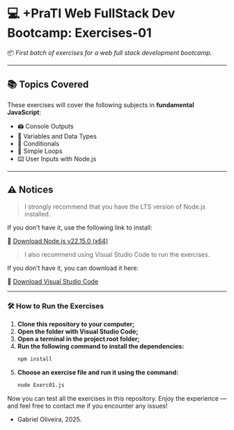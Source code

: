 # 💻 +PraTI Web FullStack Dev Bootcamp: Exercises-01

📦 *First batch of exercises for a web full stack development bootcamp.*

---

## 📚 Topics Covered

These exercises will cover the following subjects in **fundamental JavaScript**:

- 🖨️ Console Outputs  
- 🧠 Variables and Data Types  
- 🔀 Conditionals  
- 🔁 Simple Loops  
- ⌨️ User Inputs with Node.js  

---

## ⚠️ Notices

> I strongly recommend that you have the LTS version of Node.js installed.

If you don't have it, use the following link to install:

🔗 [Download Node.js v22.15.0 (x64)](https://nodejs.org/dist/v22.15.0/node-v22.15.0-x64.msi)

> I also recommend using Visual Studio Code to run the exercises.

If you don't have it, you can download it here:

🔗 [Download Visual Studio Code](https://code.visualstudio.com/download)

---

### 🛠️ How to Run the Exercises

1. **Clone this repository to your computer;**
2. **Open the folder with Visual Studio Code;**
3. **Open a terminal in the project root folder;**
4. **Run the following command to install the dependencies:**
   ```bash
   npm install
5. **Choose an exercise file and run it using the command:**
   ```bash
   node Exerc01.js

Now you can test all the exercises in this repository.
Enjoy the experience — and feel free to contact me if you encounter any issues!

- Gabriel Oliveira, 2025.


